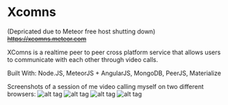 # Xcomns
(Depricated due to Meteor free host shutting down)
~~https://xcomns.meteor.com~~

XComns is a realtime peer to peer cross platform service that allows users to communicate with each other through video calls.

Built With: 
Node.JS, MeteorJS + AngularJS, MongoDB, PeerJS, Materialize

Screenshots of a session of me video calling myself on two different browsers: 
![alt tag](http://i.imgur.com/sFBGqWe.png)
![alt tag](http://i.imgur.com/1cnCHy4.png)
![alt tag](http://i.imgur.com/xcqiv4U.png)
![alt tag](http://i.imgur.com/Jo1f5Vn.png)
